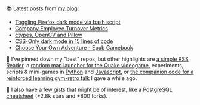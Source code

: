 
📚 Latest posts from <a href="https://blog.kartones.net/">my blog</a>:

<!--START_SECTION:blogposts-->
* [Toggling Firefox dark mode via bash script](https:&#x2F;&#x2F;blog.kartones.net&#x2F;post&#x2F;toggling-firefox-dark-mode-via-bash-script&#x2F;)
* [Company Employee Turnover Metrics](https:&#x2F;&#x2F;blog.kartones.net&#x2F;post&#x2F;company-employee-turnover-metrics&#x2F;)
* [ctypes, OpenCV and Pillow](https:&#x2F;&#x2F;blog.kartones.net&#x2F;post&#x2F;ctypes-opencv-pillow&#x2F;)
* [CSS-Only dark mode in 15 lines of code](https:&#x2F;&#x2F;blog.kartones.net&#x2F;post&#x2F;css-only-dark-mode-in-15-lines-of-code&#x2F;)
* [Choose Your Own Adventure - Epub Gamebook](https:&#x2F;&#x2F;blog.kartones.net&#x2F;post&#x2F;choose-your-own-adventure-gamebook-epub&#x2F;)
<!--END_SECTION:blogposts-->


📌 I've pinned down my "best" repos, but other highlights are [a simple RSS Reader](https://github.com/Kartones/pbrr), a [random map launcher for the Quake videogame](https://github.com/Kartones/quaddicted-random-map), experiments, scripts & mini-games in [Python](https://github.com/Kartones/python) and [Javascript](https://github.com/Kartones/JSAssorted), or [the companion code for a reinforced learning gym-retro talk](https://github.com/Kartones/mindcamp-x-gym-retro) I gave a while ago.

📝 I also have [a few gists](https://gist.github.com/Kartones?direction=desc&sort=updated) that might be of interest, like [a PostgreSQL cheatsheet](https://gist.github.com/Kartones/dd3ff5ec5ea238d4c546) (+2.8k stars and +800 forks).

